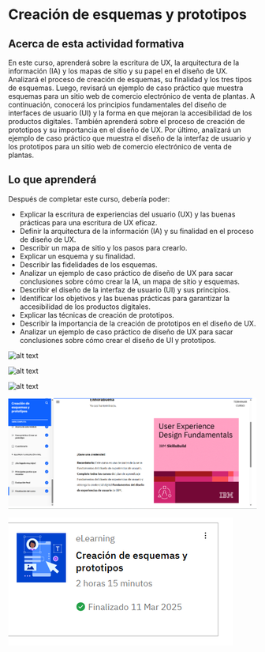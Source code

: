 # Creación de esquemas y prototipos

## Acerca de esta actividad formativa

En este curso, aprenderá sobre la escritura de UX, la arquitectura de la información (IA) y los mapas de sitio y su papel en el diseño de UX. Analizará el proceso de creación de esquemas, su finalidad y los tres tipos de esquemas. Luego, revisará un ejemplo de caso práctico que muestra esquemas para un sitio web de comercio electrónico de venta de plantas. A continuación, conocerá los principios fundamentales del diseño de interfaces de usuario (UI) y la forma en que mejoran la accesibilidad de los productos digitales. También aprenderá sobre el proceso de creación de prototipos y su importancia en el diseño de UX. Por último, analizará un ejemplo de caso práctico que muestra el diseño de la interfaz de usuario y los prototipos para un sitio web de comercio electrónico de venta de plantas.

## Lo que aprenderá

Después de completar este curso, debería poder:

- Explicar la escritura de experiencias del usuario (UX) y las buenas prácticas para una escritura de UX eficaz.
- Definir la arquitectura de la información (IA) y su finalidad en el proceso de diseño de UX.
- Describir un mapa de sitio y los pasos para crearlo.
- Explicar un esquema y su finalidad.
- Describir las fidelidades de los esquemas.
- Analizar un ejemplo de caso práctico de diseño de UX para sacar conclusiones sobre cómo crear la IA, un mapa de sitio y esquemas.
- Describir el diseño de la interfaz de usuario (UI) y sus principios.
- Identificar los objetivos y las buenas prácticas para garantizar la accesibilidad de los productos digitales.
- Explicar las técnicas de creación de prototipos.
- Describir la importancia de la creación de prototipos en el diseño de UX.
- Analizar un ejemplo de caso práctico de diseño de UX para sacar conclusiones sobre cómo crear el diseño de UI y prototipos.


![alt text](Imagenes/Modulo4Reseña.png)


![alt text](Imagenes/Modulo4Reseña2.png)


![alt text](Imagenes/Modulo4Reseña3.png)


![alt text](Imagenes/Modulo4Certificado.png)


![alt text](Imagenes/Modulo4Fin.png)
